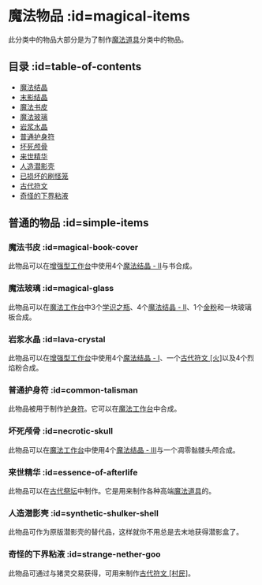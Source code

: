 # 魔法物品 :id=magical-items

此分类中的物品大部分是为了制作[魔法道具](/Magical-Gadgets)分类中的物品。

## 目录 :id=table-of-contents

- [魔法结晶](/Lumps)
- [末影结晶](/Lumps)
- [魔法书皮](#magical-book-cover)
- [魔法玻璃](#magical-glass)
- [岩浆水晶](#lava-crystal)
- [普通护身符](#common-talisman)
- [坏死颅骨](#necrotic-skull)
- [来世精华](#essence-of-afterlife)
- [人造潜影壳](#synthetic-shulker-shell)
- [已损坏的刷怪笼](/broken-spawner)
- [古代符文](/ancient-runes)
- [奇怪的下界粘液](#strange-nether-goo)

## 普通的物品 :id=simple-items

### 魔法书皮 :id=magical-book-cover

此物品可以在[增强型工作台](/Enhanced-Crafting-Table)中使用4个[魔法结晶 - II](/Lumps)与书合成。

### 魔法玻璃 :id=magical-glass

此物品可以在[魔法工作台](/Magic-Workbench)中3个[学识之瓶](/Flask-of-Knowledge)、4个[魔法结晶 - II](/Lumps)、1个[金粉](/Dusts)和一块玻璃板合成。

### 岩浆水晶 :id=lava-crystal

此物品可以在[增强型工作台](/Enhanced-Crafting-Table)中使用4个[魔法结晶 - I](/Lumps)、一个[古代符文 \[火\]](/ancient-runes)以及4个烈焰粉合成。

### 普通护身符 :id=common-talisman

此物品被用于制作[护身符](/Talismans)。它可以在[魔法工作台](/Magic-Workbench)中合成。

### 坏死颅骨 :id=necrotic-skull

此物品可以在[魔法工作台](/Magic-Workbench)中使用4个[魔法结晶 - III](/Lumps)与一个凋零骷髅头颅合成。

### 来世精华 :id=essence-of-afterlife

此物品可以在[古代祭坛](/Ancient-Altar)中制作。它是用来制作各种高端[魔法道具](/Magical-Gadgets)的。

### 人造潜影壳 :id=synthetic-shulker-shell

此物品可作为原版潜影壳的替代品，这样就你不用总是去末地获得潜影盒了。

### 奇怪的下界粘液 :id=strange-nether-goo

此物品可通过与猪灵交易获得，可用来制作[古代符文 \[村民\]](/Ancient-Runes)。
